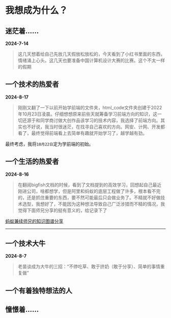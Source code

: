 # 我想成为什么？

## 迷茫着……
**2024-7-14**
>  这几天想着给自己先放几天假放松放松的，今天看到了小红书里面的东西，情绪涌上心头。这几天也要准备中国计算机设计大赛的比赛。这个不太一样的假期

## 一个技术的热爱者
**2024-8-17**
> 刚刚又翻了一下以前开始学前端的文件夹，html_code文件夹创建于2022年10月23日凌晨。仔细想想原来前些天就筹备学习前端方向的知识，这一切还源于和同学商讨做大创作品该学习的技术内容，我选择了前端方向。其实也不好说，我当时很迷茫，在找寻自己喜欢的方向。网安、计网、开发都看了，最终觉得前端看上去简单有趣就开始学习了，越学越有劲。

最终考虑，我将`10月22日`定为学前端的初始。


## 一个生活的热爱者
**2024-8-16**<br>
> 在翻阅bigfish文档的时候，看到了文档提到的高效学习，回想起自己最近刚进公司，啥都想学，但是阿里和蚂蚁的底层工程做了许多，根本看不完的，还是抓住重要的东西，要不然可能最后只会做业务了。不精就不好做技术选型，我想好了，不能因为这种想法导致自己广泛涉猎而不精的情况，我觉得下面师兄分享的挺有意义的，给记录下了

[蚂蚁兼续师兄的知识图谱分享](https://www.yuque.com/jianxu/knowledgemap)
<hr>

## 一个技术大牛
**2024-8-7**
> 老苗谈成为大牛的三招：“不停吃草、敢于挤奶（敢于分享）、简单的事情重复做”

## 一个有着独特想法的人

## 憧憬着……



